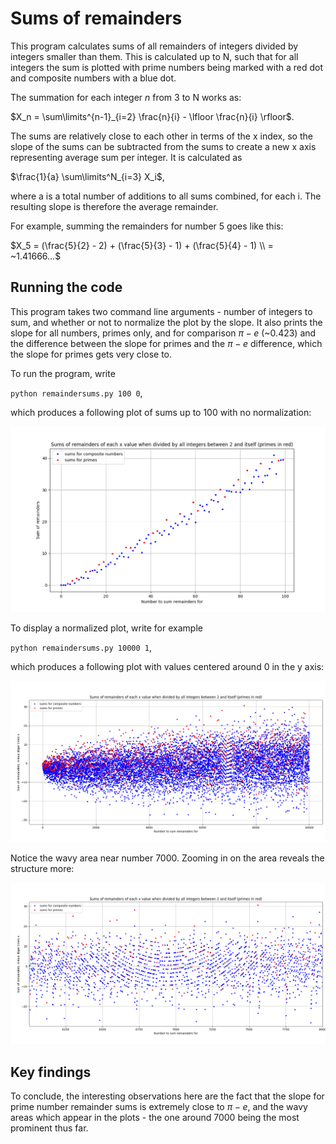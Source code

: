 # Sums of remainders #

This program calculates sums of all remainders of integers divided by integers smaller than them. This is calculated up to N, such that for all integers the sum is plotted with prime numbers being marked with a red dot and composite numbers with a blue dot.

The summation for each integer $n$ from 3 to N works as:

$X_n = \sum\limits^{n-1}_{i=2} \frac{n}{i} - \lfloor \frac{n}{i} \rfloor$.

The sums are relatively close to each other in terms of the x index, so the slope of the sums can be subtracted from the sums to create a new x axis representing average sum per integer. It is calculated as

$\frac{1}{a} \sum\limits^N_{i=3} X_i$,

where a is a total number of additions to all sums combined, for each i. The resulting slope is therefore the average remainder. 


For example, summing the remainders for number 5 goes like this: 

$X_5 = (\frac{5}{2} - 2) + (\frac{5}{3} - 1) + (\frac{5}{4} - 1) \\
= ~1.41666...$

## Running the code ##

This program takes two command line arguments - number of integers to sum, and whether or not to normalize the plot by the slope. It also prints the slope for all numbers, primes only, and for comparison $\pi - e$ (~0.423) and the difference between the slope for primes and the $\pi - e$ difference, which the slope for primes gets very close to. 

To run the program, write

`python remaindersums.py 100 0`,

which produces a following plot of sums up to 100 with no normalization:

![Remainder sums from 2 to 100](remaindersums100.png)

To display a normalized plot, write for example

`python remaindersums.py 10000 1`,

which produces a following plot with values centered around 0 in the y axis: 

![Remainder sums from 2 to 10000, normalized](remaindersums10000.png)

Notice the wavy area near number 7000. Zooming in on the area reveals the structure more:

![Zoomed in area between 6000 and 8000](remaindersums6k8k.png)

## Key findings ##

To conclude, the interesting observations here are the fact that the slope for prime number remainder sums is extremely close to $\pi - e$, and the wavy areas which appear in the plots - the one around 7000 being the most prominent thus far. 

